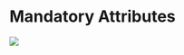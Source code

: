 # Mandatory Attributes

![](entity-with-mandatory.png)

<code-block src="ERMScript/CDM/entity-with-mandatory.erms"/>
